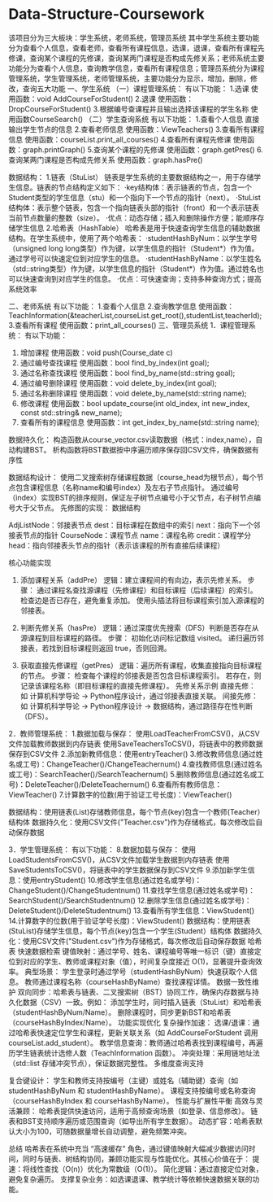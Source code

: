 # Data-Structure-Coursework

该项目分为三大板块：学生系统，老师系统，管理员系统
其中学生系统主要功能分为查看个人信息，查看老师，查看所有课程信息，选课，退课，查看所有课程先修课，查询某个课程的先修课，查询某两门课程是否构成先修关系；老师系统主要功能分为查看个人信息，查询教学信息，查看所有课程信息；管理员系统分为课程管理系统，学生管理系统，老师管理系统，主要功能分为显示，增加，删除，修改，查询五大功能
一、学生系统
（一）课程管理系统：
有以下功能：
1.选课 使用函数：void AddCourseForStudent() 
2.退课  使用函数：DropCourseForStudent()
3.根据编号查课程并且输出选择该课程的学生名称 使用函数CourseSearch()
（二）学生查询系统
有以下功能：
1.查看个人信息  直接输出学生节点的信息
2.查看老师信息  使用函数：ViewTeachers()
3.查看所有课程信息  使用函数：courseList.print_all_courses()
4.查看所有课程先修课  使用函数：graph.printGraph()
5.查询某个课程的先修课  使用函数：graph.getPres()
6.查询某两门课程是否构成先修关系 使用函数：graph.hasPre()

数据结构：
1.链表（StuList）
链表是学生系统的主要数据结构之一，用于存储学生信息。链表的节点结构定义如下：
·key结构体：表示链表的节点，包含一个Student类型的学生信息（stu）和一个指向下一个节点的指针（next）。
·StuList结构体：表示整个链表，包含一个指向链表头部的指针（front）和一个表示链表当前节点数量的整数（size）。
·优点：动态存储；插入和删除操作方便；能顺序存储学生信息
2.哈希表（HashTable）
哈希表是用于快速查询学生信息的辅助数据结构。在学生系统中，使用了两个哈希表：
·studentHashByNum：以学生学号（unsigned long long类型）作为键，以学生信息的指针（Student*）作为值。通过学号可以快速定位到对应学生的信息。
·studentHashByName：以学生姓名（std::string类型）作为键，以学生信息的指针（Student*）作为值。通过姓名也可以快速查询到对应学生的信息。
·优点：可快速查询；支持多种查询方式；提高系统效率

二、老师系统
有以下功能：
1.查看个人信息
2.查询教学信息 使用函数：TeachInformation(&teacherList,courseList.get_root(),studentList,teacherId);
3.查看所有课程 使用函数：print_all_courses()
三、管理员系统
1．课程管理系统：
有以下功能：
1. 增加课程 使用函数：void push(Course_date c)
2. 通过编号查找课程 使用函数：bool find_by_index(int goal);
3. 通过名称查找课程 使用函数：bool find_by_name(std::string goal);
4. 通过编号删除课程 使用函数：void delete_by_index(int goal);
5. 通过名称删除课程 使用函数：void delete_by_name(std::string name);
6. 修改课程 使用函数：bool update_course(int old_index, int new_index, const std::string& new_name);
7. 查看所有的课程信息 使用函数：int get_index_by_name(std::string name);

数据持久化：
构造函数从course_vector.csv读取数据（格式：index,name），自动构建BST。
析构函数将BST数据按中序遍历顺序保存回CSV文件，确保数据有序性

数据结构设计：
使用二叉搜索树存储课程数据（course_head为根节点），每个节点包含课程信息（名称name和编号index）及左右子节点指针。
通过编号（index）实现BST的排序规则，保证左子树节点编号小于父节点，右子树节点编号大于父节点。
先修图的实现：
数据结构

AdjListNode：邻接表节点
dest：目标课程在数组中的索引
next：指向下一个邻接表节点的指针
CourseNode：课程节点
name：课程名称
credit：课程学分
head：指向邻接表头节点的指针（表示该课程的所有直接后续课程）

核心功能实现
1. 添加课程关系（addPre）
逻辑：建立课程间的有向边，表示先修关系。
步骤：
通过课程名查找源课程（先修课程）和目标课程（后续课程）的索引。
检查边是否已存在，避免重复添加。
使用头插法将目标课程索引加入源课程的邻接表。

2. 判断先修关系（hasPre）
逻辑：通过深度优先搜索（DFS）判断是否存在从源课程到目标课程的路径。
步骤：
初始化访问标记数组 visited。
递归遍历邻接表，若找到目标课程则返回 true，否则回溯。

3. 获取直接先修课程（getPres）
逻辑：遍历所有课程，收集直接指向目标课程的节点。
步骤：
检查每个课程的邻接表是否包含目标课程索引。
若存在，则记录该课程名称（即目标课程的直接先修课程）。
先修关系示例
直接先修：如 计算机科学导论 → Python程序设计，通过邻接表直接关联。
间接先修：如 计算机科学导论 → Python程序设计 → 数据结构，通过路径存在性判断（DFS）。

2．教师管理系统：
1.数据加载与保存：
使用LoadTeacherFromCSV()，从CSV文件加载教师数据到内存链表
使用SaveTeachersToCSV()，将链表中的教师数据保存到CSV文件
2.添加新教师信息：使用entryTeacher()
3.修改教师信息(通过姓名或工号)：ChangeTeacher()/ChangeTeachernum()
4.查找教师信息(通过姓名或工号)：SearchTeacher()/SearchTeachernum()
5.删除教师信息(通过姓名或工号)：DeleteTeacher()/DeleteTeachernum()
6.查看所有教师信息：ViewTeacher()
7.计算数字的位数(用于验证工号长度)：ViewTeacher()

数据结构：使用链表(List)存储教师信息，每个节点(key)包含一个教师(Teacher）结构体
数据持久化：使用CSV文件("Teacher.csv")作为存储格式，每次修改后自动保存数据

3．学生管理系统：
有以下功能：
8.数据加载与保存：
使用LoadStudentsFromCSV()，从CSV文件加载学生数据到内存链表
使用SaveStudentsToCSV()，将链表中的学生数据保存到CSV文件
9.添加新学生信息：使用entryStudent()
10.修改学生信息(通过姓名或学号)：ChangeStudent()/ChangeStudentnum()
11.查找学生信息(通过姓名或学号)：SearchStudent()/SearchStudentnum()
12.删除学生信息(通过姓名或学号)：DeleteStudent()/DeleteStudentnum()
13.查看所有学生信息：ViewStudent()
14.计算数字的位数(用于验证学号长度)：ViewStudent()
数据结构：使用链表(StuList)存储学生信息，每个节点(key)包含一个学生(Student）结构体
数据持久化：使用CSV文件("Student.csv")作为存储格式，每次修改后自动保存数据
哈希表
快速数据检索
键值映射：通过学号、姓名、课程编号等唯一标识（键）直接定位到对应的学生、教师或课程对象（值），时间复杂度接近 O(1)，显著提升查询效率。
典型场景：
学生登录时通过学号（studentHashByNum）快速获取个人信息。
教师通过课程名称（courseHashByName）查找课程详情。
数据一致性维护
双向同步：哈希表与链表、二叉搜索树（BST）协同工作，确保内存数据与持久化数据（CSV）一致。例如：
添加学生时，同时插入链表（StuList）和哈希表（studentHashByNum/Name）。
删除课程时，同步更新BST和哈希表（courseHashByIndex/Name）。
功能实现优化
复杂操作加速：
选课/退课：通过哈希表快速定位学生和课程，更新关联关系（如 AddCourseForStudent 调用 courseList.add_student）。
教学信息查询：教师通过哈希表找到课程编号，再遍历学生链表统计选修人数（TeachInformation 函数）。
冲突处理：采用链地址法（std::list 存储冲突节点），保证数据完整性。
多维度查询支持

复合键设计：
学生和教师支持按编号（主键）或姓名（辅助键）查询（如 studentHashByNum 和 studentHashByName）。
课程支持按编号或名称查询（courseHashByIndex 和 courseHashByName）。
性能与扩展性平衡
高效与灵活兼顾：
哈希表提供快速访问，适用于高频查询场景（如登录、信息修改）。
链表和BST支持顺序遍历或范围查询（如导出所有学生数据）。
动态扩容：哈希表默认大小为100，可随数据量增长自动调整，避免频繁冲突。

总结
哈希表在系统中充当 “高速缓存” 角色，通过键值映射大幅减少数据访问时间，同时与链表、树结构协同，兼顾功能实现与性能优化。其核心价值在于：
提速：将线性查找（O(n)）优化为常数级（O(1)）。
简化逻辑：通过直接定位对象，避免复杂遍历。
支撑复杂业务：如选课退课、教学统计等依赖快速数据关联的功能。
